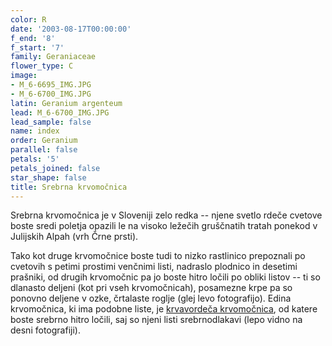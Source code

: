 ```yaml
---
color: R
date: '2003-08-17T00:00:00'
f_end: '8'
f_start: '7'
family: Geraniaceae
flower_type: C
image:
- M_6-6695_IMG.JPG
- M_6-6700_IMG.JPG
latin: Geranium argenteum
lead: M_6-6700_IMG.JPG
lead_sample: false
name: index
order: Geranium
parallel: false
petals: '5'
petals_joined: false
star_shape: false
title: Srebrna krvomočnica
---
```

Srebrna krvomočnica je v Sloveniji zelo redka -- njene svetlo rdeče cvetove boste sredi poletja opazili le na visoko ležečih gruščnatih tratah ponekod v Julijskih Alpah (vrh Črne prsti).

Tako kot druge krvomočnice boste tudi to nizko rastlinico prepoznali po cvetovih s petimi prostimi venčnimi listi, nadraslo plodnico in desetimi prašniki, od drugih krvomočnic pa jo boste hitro ločili po obliki listov -- ti so dlanasto deljeni (kot pri vseh krvomočnicah), posamezne krpe pa so ponovno deljene v ozke, črtalaste roglje (glej levo fotografijo). Edina krvomočnica, ki ima podobne liste, je [krvavordeča krvomočnica](../GeraniumSanguineum(KrvavordecaKrvomocnica)/si_GeraniumSanguineum(KrvavordecaKrvomocnica).asp), od katere boste srebrno hitro ločili, saj so njeni listi srebrnodlakavi (lepo vidno na desni fotografiji).
